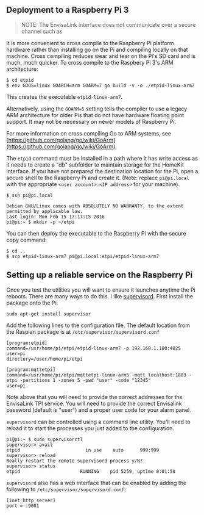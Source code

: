 ## Deployment to a Raspberry Pi 3

> NOTE: The EnvisaLink interface does not communicate over a secure channel such as 

It is more convenient to cross compile to the Raspberry Pi platform hardware rather than installing go on the Pi and compiling locally on that machine. Cross compiling reduces wear and tear on the Pi's SD card and is much, much quicker. To cross compile to the Raspbery Pi 3's ARM architecture:
```
$ cd etpid
$ env GOOS=linux GOARCH=arm GOARM=7 go build -v -o ./etpid-linux-arm7
```

This creates the executable `etpid-linux-arm7`. 

Alternatively, using the `GOARM=5` setting tells the compiler to use a legacy ARM architecture for older Pis that do not have hardware floating point support. It may not be necessary on newer models of Raspberry Pi. 

For more information on cross compiling Go to ARM systems, see [https://github.com/golang/go/wiki/GoArm](https://github.com/golang/go/wiki/GoArm).

The `etpid` command must be installed in a path where it has write access as it needs to create a "db" subfolder to maintain storage for the HomeKit interface. If you have not prepared the destination location for the Pi, open a secure shell to the Raspberry Pi and create it.
(Note: replace `pi@pi.local` with the appropriate `<user account>:<IP address>` for your machine).

```
$ ssh pi@pi.local

Debian GNU/Linux comes with ABSOLUTELY NO WARRANTY, to the extent
permitted by applicable law.
Last login: Mon Feb 15 17:17:15 2016
pi@pi:~ $ mkdir -p ~/etpi
```

You can then deploy the executable to the Raspberry Pi with the secure copy command:

```
$ cd ..
$ scp etpid-linux-arm7 pi@pi.local:etpi/etpid-linux-arm7
```

## Setting up a reliable service on the Raspberry Pi

Once you test the utilities you will want to ensure it launches anytime the Pi reboots. There are many ways to do this. I like [supervisord](http://www.http://supervisord.org). First install the package onto the Pi.

```
sudo apt-get install supervisor
```

Add the following lines to the configuration file. The default location from the Raspian package is at `/etc/supervisor/supervisord.conf`

```
[program:etpid]
command=/usr/home/pi/etpi/etpid-linux-arm7 -p 192.168.1.100:4025
user=pi
directory=/user/home/pi/etpi

[program:mqttetpi]
command=/usr/home/pi/etpi/mqttetpi-linux-arm5 -mqtt localhost:1883 -etpi -partitions 1 -zones 5 -pwd "user" -code "12345"
user=pi
```

Note above that you will need to provide the correct addresses for the EnvisaLink TPI service. You will need to provide the correct Envisalink password (default is "user") and a proper user code for your alarm panel.

`supervisord` can be controlled using a command line utility. You'll need to reload it to start the processes you just added to the configuration.

```
pi@pi:~ $ sudo supervisorctl
supervisor> avail
etpid                        in use    auto      999:999
supervisor> reload
Really restart the remote supervisord process y/N? 
supervisor> status
etpid                      RUNNING    pid 5259, uptime 0:01:58
```

`supervisord` also has a web interface that can be enabled by adding the following to `/etc/supervisor/supervisord.conf`:

```
[inet_http_server]
port = :9001
```


